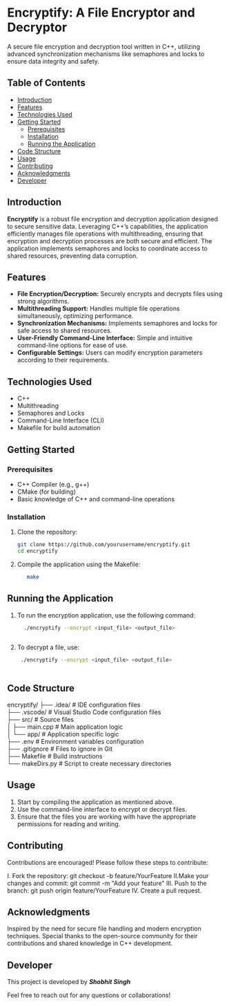 # Encryptify: A File Encryptor and Decryptor
A secure file encryption and decryption tool written in C++, utilizing advanced synchronization mechanisms like semaphores and locks to ensure data integrity and safety.

## Table of Contents
- [Introduction](#introduction)
- [Features](#features)
- [Technologies Used](#technologies-used)
- [Getting Started](#getting-started)
  - [Prerequisites](#prerequisites)
  - [Installation](#installation)
  - [Running the Application](#running-the-application)
- [Code Structure](#code-structure)
- [Usage](#usage)
- [Contributing](#contributing)
- [Acknowledgments](#acknowledgments)
- [Developer](#developer)

## Introduction
**Encryptify** is a robust file encryption and decryption application designed to secure sensitive data. Leveraging C++’s capabilities, the application efficiently manages file operations with multithreading, ensuring that encryption and decryption processes are both secure and efficient. The application implements semaphores and locks to coordinate access to shared resources, preventing data corruption.

## Features
- **File Encryption/Decryption:** Securely encrypts and decrypts files using strong algorithms.
- **Multithreading Support:** Handles multiple file operations simultaneously, optimizing performance.
- **Synchronization Mechanisms:** Implements semaphores and locks for safe access to shared resources.
- **User-Friendly Command-Line Interface:** Simple and intuitive command-line options for ease of use.
- **Configurable Settings:** Users can modify encryption parameters according to their requirements.

## Technologies Used
- C++
- Multithreading
- Semaphores and Locks
- Command-Line Interface (CLI)
- Makefile for build automation

## Getting Started

### Prerequisites
- C++ Compiler (e.g., g++)
- CMake (for building)
- Basic knowledge of C++ and command-line operations

### Installation
1. Clone the repository:
   ```bash
   git clone https://github.com/yourusername/encryptify.git
   cd encryptify
   
2. Compile the application using the Makefile:
   ```bash
      make

## Running the Application
1. To run the encryption application, use the following command:
   ```bash
     ./encryptify --encrypt <input_file> <output_file>
  
3. To decrypt a file, use:
   ```bash
    ./encryptify --encrypt <input_file> <output_file>
  

## Code Structure
encryptify/
├── .idea/               # IDE configuration files <br>
├── .vscode/             # Visual Studio Code configuration files <br>
├── src/                 # Source files <br>
│   ├── main.cpp         # Main application logic <br>
│   └── app/             # Application specific logic <br>
├── .env                 # Environment variables configuration <br>
├── .gitignore           # Files to ignore in Git <br>
├── Makefile             # Build instructions <br>
└── makeDirs.py          # Script to create necessary directories <br>

## Usage
1. Start by compiling the application as mentioned above.
2. Use the command-line interface to encrypt or decrypt files.
3. Ensure that the files you are working with have the appropriate permissions for reading and writing.

## Contributing
Contributions are encouraged! Please follow these steps to contribute:

I. Fork the repository: git checkout -b feature/YourFeature
II.Make your changes and commit: git commit -m "Add your feature"
III. Push to the branch: git push origin feature/YourFeature
IV. Create a pull request.

## Acknowledgments
Inspired by the need for secure file handling and modern encryption techniques. Special thanks to the open-source community for their contributions and shared knowledge in C++ development.


## Developer
This project is developed by ***Shobhit Singh***

Feel free to reach out for any questions or collaborations!
